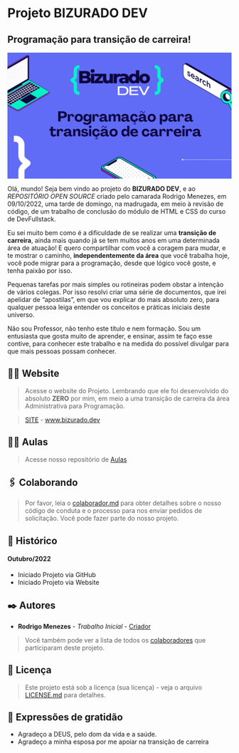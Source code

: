 # Projeto BIZURADO DEV
## Programação para transição de carreira!
<img align="center" src="https://github.com/rodrusantu-dev/Bizurado-Dev/blob/main/imagens/projeto/logo-github/capa2.svg">

 
Olá, mundo! 
Seja bem vindo ao projeto do  **BIZURADO DEV**, e ao *REPOSITÓRIO OPEN SOURCE* criado pelo camarada Rodrigo Menezes, em 09/10/2022, uma tarde de domingo, na madrugada, em meio à revisão de código, de um trabalho de conclusão do módulo de HTML e CSS do curso de DevFullstack.

Eu sei muito bem como é a dificuldade de se realizar uma **transição de carreira**, ainda mais quando já se tem muitos anos em uma determinada área de atuação! E quero compartilhar com você a coragem para mudar, e te mostrar o caminho, **independentemente da área** que você trabalha hoje, você pode migrar para a programação, desde que lógico você goste, e tenha paixão por isso.

Pequenas tarefas por mais simples ou rotineiras podem obstar a intenção de vários colegas. Por isso resolvi criar uma série de documentos, que irei apelidar de “apostilas”, em que vou explicar do mais absoluto zero, para qualquer pessoa leiga entender os conceitos e práticas iniciais deste universo.

Não sou Professor, não tenho este título e nem formação. Sou um entusiasta que gosta muito de aprender, e ensinar, assim te faço esse contive, para conhecer este trabalho e na medida do possível divulgar para que mais pessoas possam conhecer.

## 👨‍💻 Website 

> Acesse o website do Projeto. Lembrando que ele foi desenvolvido do absoluto **ZERO** por mim, em meio a uma transição de carreira da área Administrativa para Programação.

> [SITE](https://bizurado.dev) - www.bizurado.dev

## 👨‍💻 Aulas 

> Acesse nosso repositório de [Aulas](https://github.com/rodrusantu-dev/Bizurado-Dev/blob/main/aulas.md)

## 🖇️ Colaborando

> Por favor, leia o [colaborador.md](https://github.com/rodrusantu-dev/Bizurado-Dev/blob/main/colaborador.md) para obter detalhes sobre o nosso código de conduta e o processo para nos enviar pedidos de solicitação. Você pode fazer parte do nosso projeto.

## 📌 Histórico

#### Outubro/2022
* Iniciado Projeto via GitHub
* Iniciado Projeto via Website

## ✒️ Autores

* **Rodrigo Menezes** - *Trabalho Inicial* - [Criador](https://github.com/rodrusantu-dev)

> Você também pode ver a lista de todos os [colaboradores](https://github.com/rodrusantu-dev/Bizurado-Dev/blob/main/colaborador.md) que participaram deste projeto.

## 📄 Licença

> Este projeto está sob a licença (sua licença) - veja o arquivo [LICENSE.md](https://github.com/rodrusantu-dev/Bizurado-Dev/blob/main/LICENSE) para detalhes.

## 🎁 Expressões de gratidão

* Agradeço a DEUS, pelo dom da vida e a saúde.
* Agradeço a minha esposa por me apoiar na transição de carreira

